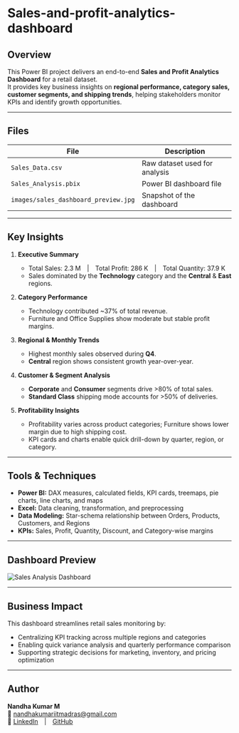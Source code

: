 # Sales-and-profit-analytics-dashboard


##  Overview
This Power BI project delivers an end-to-end **Sales and Profit Analytics Dashboard** for a retail dataset.  
It provides key business insights on **regional performance, category sales, customer segments, and shipping trends**, helping stakeholders monitor KPIs and identify growth opportunities.

---

##  Files
| File | Description |
|------|--------------|
| `Sales_Data.csv` | Raw dataset used for analysis |
| `Sales_Analysis.pbix` | Power BI dashboard file |
| `images/sales_dashboard_preview.jpg` | Snapshot of the dashboard |

---

##  Key Insights
1. **Executive Summary**  
   - Total Sales: 2.3 M | Total Profit: 286 K | Total Quantity: 37.9 K  
   - Sales dominated by the **Technology** category and the **Central** & **East** regions.

2. **Category Performance**  
   - Technology contributed ~37% of total revenue.  
   - Furniture and Office Supplies show moderate but stable profit margins.

3. **Regional & Monthly Trends**  
   - Highest monthly sales observed during **Q4**.  
   - **Central** region shows consistent growth year-over-year.

4. **Customer & Segment Analysis**  
   - **Corporate** and **Consumer** segments drive >80% of total sales.  
   - **Standard Class** shipping mode accounts for >50% of deliveries.

5. **Profitability Insights**  
   - Profitability varies across product categories; Furniture shows lower margin due to high shipping cost.  
   - KPI cards and charts enable quick drill-down by quarter, region, or category.

---

## Tools & Techniques
- **Power BI:** DAX measures, calculated fields, KPI cards, treemaps, pie charts, line charts, and maps  
- **Excel:** Data cleaning, transformation, and preprocessing  
- **Data Modeling:** Star-schema relationship between Orders, Products, Customers, and Regions  
- **KPIs:** Sales, Profit, Quantity, Discount, and Category-wise margins  

---

##  Dashboard Preview
![Sales Analysis Dashboard](![preview](https://github.com/user-attachments/assets/966b97c9-f687-46ff-9c53-ee2f224705bb)
)

---

##  Business Impact
This dashboard streamlines retail sales monitoring by:
- Centralizing KPI tracking across multiple regions and categories  
- Enabling quick variance analysis and quarterly performance comparison  
- Supporting strategic decisions for marketing, inventory, and pricing optimization  

---

##  Author
**Nandha Kumar M**  
📧 [nandhakumariitmadras@gmail.com](mailto:nandhakumariitmadras@gmail.com)  
🔗 [LinkedIn](https://www.linkedin.com/in/nandha-kumar-m-b642aa287) | [GitHub](https://github.com/M-Nandhakumar252002)
